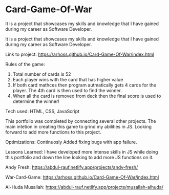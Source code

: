 # Card-Game-Of-War



It is a project that showcases my skills and knowledge that I have gained during my career as Software Developer. 

It is a project that showcases my skills and knowledge that I have gained during my career as Software Developer.

Link to project: https://arhoss.github.io/Card-Game-Of-War/index.html

Rules of the game:

1. Total number of cards is 52
2. Each player wins with the card that has higher value
3. If both card mathces then program autmatically gets 4 cards for the player. The 4th card is then used to find the winner.
4. When all the card is removed from deck then the final score is used to determine the winner!


Tech used: HTML, CSS, JavaScript


This portfolio was completed by connecting several other projects. The main intetion in creating this game to grind my abilities in JS. 
Looking forward to add more functions to this project.

Optimizations: Continuosly Added fixing bugs with app failure.


Lessons Learned:
I have developed more intense skills in JS while doing this portfolio and down the line looking to add more JS functions on it.


Andy Fresh: https://abdul-rauf.netlify.app/projects/andy-fresh/

War-Card-Game: https://arhoss.github.io/Card-Game-Of-War/index.html

Al-Huda Musallah: https://abdul-rauf.netlify.app/projects/musallah-alhuda/
